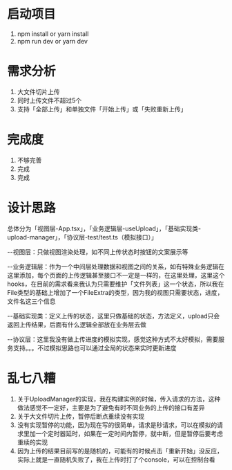 # 启动项目
1. npm install or yarn install
2. npm run dev or yarn dev

# 需求分析
1. 大文件切片上传
2. 同时上传文件不超过5个
3. 支持「全部上传」和单独文件「开始上传」或「失败重新上传」

# 完成度
1. 不够完善
2. 完成
3. 完成

# 设计思路
总体分为「视图层-App.tsx」，「业务逻辑层-useUpload」，「基础实现类- upload-manager」，「协议层-test/test.ts（模拟接口）」

--视图层：只做视图渲染处理，如不同上传状态时按钮的文案展示等

--业务逻辑层：作为一个中间层处理数据和视图之间的关系，如有特殊业务逻辑在这里添加，每个页面的上传逻辑甚至接口不一定是一样的，在这里处理，这里这个hooks，在目前的需求看来我认为只需要维护「文件列表」这一个状态，所以我在File类型的基础上增加了一个FileExtra的类型，因为我的视图只需要状态，进度，文件名这三个信息

--基础实现类：定义上传的状态，这里只做基础的状态，方法定义，upload只会返回上传结果，后面有什么逻辑全部放在业务层去做

--协议层：这里我没有做上传进度的模拟实现，感觉这种方式不太好模拟，需要服务支持。。。不过模拟思路也可以通过全局的状态来实时更新进度

# 乱七八糟
1. 关于UploadManager的实现，我在构建实例的时候，传入请求的方法，这种做法感觉不一定好，主要是为了避免有时不同业务的上传的接口有差异
2. 关于大文件切片上传，暂停后断点重续没有实现
3. 没有实现暂停的功能，因为现在写的很简单，请求是秒请求，可以在模拟的请求里加一个定时器延时，如果在一定时间内暂停，就中断，但是暂停后要考虑重续的实现
4. 因为上传的结果目前写的是随机的，可能有的时候点击「重新开始」没反应，实际上就是一直随机失败了，我在上传时打了个console，可以在控制台看